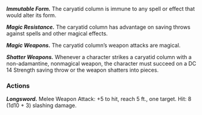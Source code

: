 ﻿---
layout: creature
name: "Caryatid Column"
tags: [medium, construct, cr2, tome-of-horrors]
cha: 1 (-5)
wis: 11 (+0)
int: 2 (-4)
con: 16 (+3)
dex: 14 (+2)
str: 16 (+3)
size: Medium construct
alignment: Unaligned
challenge: "2 (450 XP)"
languages: "understands the languages of its creator but
can’t speak"
senses: "darkvision 120 ft., passive Perception 10"
damage_immunities: "poison, psychic"
damage_resistances: "piercing and slashing damage from
nonmagical weapons that aren’t adamantine"
condition_immunities: "charmed, exhaustion, frightened,
paralyzed, petrified, poisoned"
speed: "20 ft."
hit_points: "45 (6d8 + 18)"
armor_class: "14 (Natural Armor)"
---

***Immutable Form.*** The caryatid column is immune to any spell or effect
that would alter its form.

***Magic Resistance.*** The caryatid column has advantage on saving
throws against spells and other magical effects.

***Magic Weapons.*** The caryatid column’s weapon attacks are magical.

***Shatter Weapons.*** Whenever a character strikes a caryatid column with
a non-adamantine, nonmagical weapon, the character must succeed on a
DC 14 Strength saving throw or the weapon shatters into pieces.

### Actions

***Longsword.*** Melee Weapon Attack: +5 to hit, reach 5 ft., one target. Hit:
8 (1d10 + 3) slashing damage.
